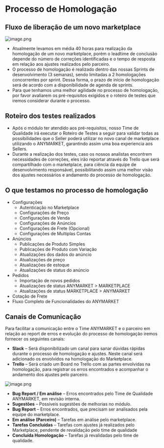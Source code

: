 # Processo de Homologação


## Fluxo de liberação de um novo marketplace

<!--
focus: false
-->
![image.png](https://stoplight.io/api/v1/projects/cHJqOjgzMDA1/images/869DEmQbqyQ)


- Atualmente levamos em média 40 horas para realização da homologação de um novo marketplace, porém o leadtime de conclusão depende do número de correções identificadas e o tempo de resposta em relação aos ajustes realizados pelo parceiro.
 - O processo de homologação é realizado dentro das nossas Sprints de desenvolvimento (3 semanas), sendo limitadas a 2 homologações concorrentes por sprint. Dessa forma, o prazo de início de homologação será de acordo com a disponibilidade de agenda de sprints.
- Para que tenhamos uma melhor agilidade no processo de homologação, por favor avaliarem os pré-requisitos exigidos e o roteiro de testes que iremos considerar durante o processo.


## Roteiro dos testes realizados

- Após o módulo ter atendido aos pré-requisitos, nosso Time de Qualidade irá executar o Roteiro de Testes a seguir para validar todas as possibilidades que o Seller poderá utilizar no novo canal de marketplace utilizando o ANYMARKET, garantindo assim uma boa experiencia aos Sellers.
- Durante a realização dos testes, caso os nossos analistas encontrem necessidades de correções, eles irão reportar através do Trello que será compartilhado com o marketplace, para ciência da equipe de desenvolvimento responsável, possibilitando assim uma melhor visão dos ajustes necessários e andamento do processo de homologação.

## O que testamos no processo de homologação

-	Configurações
	-	Autenticação no Marketplace
	-	Configurações de Preço
	-	Configurações de Venda
	-	Configurações de Anúncios
	-	Configurações de Frete (Opcional)
	-	Configurações de Multiplas Contas
- Anúncios
	-	Publicações de Produto Simples
	-	Publicações de Produto com Variação
	-	Atualizações dos dados do anúncio
	-	Atualizações de preço
	-	Atualizações de estoque
	-	Atualizações de status do anúncio
-	Pedidos
	-	Importação de novos pedidos
	-	Atualizações de status ANYMARKET > MARKETPLACE
	-	Atualizações de status MARKETPLACE > ANYMARKET
-	Cotação de Frete
-	Fluxo Completo de Funcionalidades do ANYMARKET



## Canais de Comunicação

Para facilitar a comunicação entre o Time ANYMARKET e o parceiro em relação ao report de erros e evolução do processo de homologação iremos fornecer os seguintes canais:
- **Slack** – Será disponibilizado um canal para sanar dúvidas rápidas durante o processo de homologação e ajustes. Neste canal será adicionado os envolvidos na homologação do Marketplace.
- **Trello** – Será criado um Board no Trello com as partes envolvidas na homologação, para registrar os erros encontrados e acompanhar o andamento dos ajustes pelo parceiro.

<!--
focus: false
-->
![image.png](https://stoplight.io/api/v1/projects/cHJqOjgzMDA1/images/KJYr7WEb2Pw)

- **Bug Report / Em análise** – Erros encontrados pelo Time de Qualidade ANYMARKET, em revisão interna. 
- **Sugestões** – Possíveis sugestões de melhorias no módulo.
- **Bug Report** – Erros encontrados, que precisam ser analisados pela equipe do marketplace.
- **Em análise (Parceiro)** – Tarefas em análise pelo marketplace.
- **Tarefas Concluídas** – Tarefas com ajustes já realizados pelo Marketplace, pendente de revalidação pelo time de qualidade  
- **Concluída Homologação** – Tarefas já revalidadas pelo time de qualidade.


